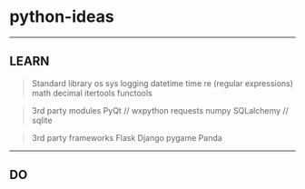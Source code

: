 # python-ideas

------------------
LEARN
------------------
> Standard library
    os
    sys
    logging
    datetime
    time
    re (regular expressions)
    math
    decimal
    itertools
    functools
  
> 3rd party modules
    PyQt // wxpython
    requests
    numpy
    SQLalchemy // sqlite
    
> 3rd party frameworks
    Flask
    Django
    pygame
    Panda
    

------------------
DO
------------------
